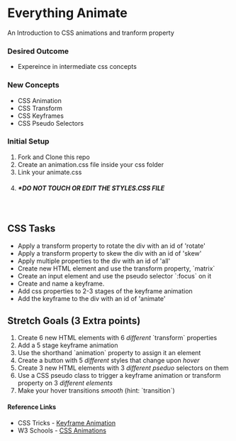 # Everything Animate
An Introduction to CSS animations and tranform property

<h3>Desired Outcome</h3>
<ul>
  <li>Expereince in intermediate css concepts</li>
</ul>

<h3>New Concepts</h3>
<ul>
  <li>CSS Animation</li>
  <li>CSS Transform</li>
  <li>CSS Keyframes</li>
  <li>CSS Pseudo Selectors</li>
</ul>

<h3>Initial Setup</h3>
<ol>
  <li>Fork and Clone this repo</li>
  <li>Create an animation.css file inside your css folder</li>
  <li>Link your animate.css</li>
  <li><h5>*DO NOT TOUCH OR EDIT THE <i>STYLES.CSS</i> FILE</h5></li>
</ol>
<br/>

## CSS Tasks
<ul>
  <li>Apply a transform property to rotate the div with an id of 'rotate'</li>
  <li>Apply a transform property to skew the div with an id of 'skew'</li>
  <li>Apply multiple properties to the div with an id of 'all'</li>
  <li>Create new HTML element and use the transform property, `matrix`</li>
  <li>Create an input element and use the pseudo selector `:focus` on it</li>
  <li>Create and name a keyframe.
  <li>Add css properties to 2-3 stages of the keyframe animation</li>
  <li>Add the keyframe to the div with an id of 'animate'</li>
</ul>


## Stretch Goals (3 Extra points)
<ol>
<li>Create 6 new HTML elements with 6 <i>different</i> `transform` properties</li>
  <li>Add a 5 stage keyframe animation</li>
  <li>Use the shorthand `animation` property to assign it an element</li>
  <li>Create a button with 5 <i>different</i> styles that change upon <i>hover</i></li>
  <li>Create 3 new HTML elements with 3 <i>different pseduo </i>selectors on them</li>
  <li>Use a CSS pseudo class to trigger a keyframe animation or transform property on 3 <i>different elements</i></li>
  <li>Make your hover transitions <i>smooth</i> (hint: `transition`)</li>
</ol>

<h4>Reference Links</h4>
<ul>
  <li>CSS Tricks - <a href="https://css-tricks.com/snippets/css/keyframe-animation-syntax/">Keyframe Animation</a></li>
  <li>W3 Schools - <a href="http://www.w3schools.com/css/css3_animations.asp">CSS Animations</a></li>
</ul>
